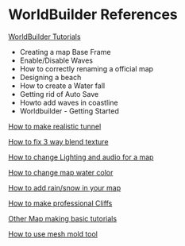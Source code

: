 # WorldBuilder References

[WorldBuilder Tutorials](https://www.youtube.com/watch?v=MvjIL5ARZBk&list=PLY4PfZWEnYtVad853LHjILA1Z5nB5hlim)

- Creating a map Base Frame
- Enable/Disable Waves
- How to correctly renaming a official map
- Designing a beach
- How to create a Water fall
- Getting rid of Auto Save
- Howto add waves in coastline
- Worldbuilder - Getting Started

[How to make realistic tunnel](https://www.moddb.com/mods/command-conquer-generals-version-20/tutorials/creating-a-realistic-tunnel-with-worldbuilder1)

[How to fix 3 way blend texture](https://youtu.be/ts0f2v0eSi0)

[How to change Lighting and audio for a map](https://youtu.be/dC2HGsTAmTQ)

[How to change map water color](http://www.cnclabs.com/forums/cnc_postsm149069_Tutorial---Changing-Map-water-color.aspx#post149069)

[How to add rain/snow in your map](http://www.cnclabs.com/forums/cnc_postsm149051_Tutorial---How-to-add-Rain-Snow-Effects-in-your-maps.aspx#post149051)

[How to make professional Cliffs](http://www.cnclabs.com/maps/generals/worldbuilder/tutorials/how-to-make-professional-cliffs.aspx)

[Other Map making basic tutorials](http://www.cnclabs.com/maps/generals/worldbuilder/tutorials/basictutorial/)

[How to use mesh mold tool](http://www.cnclabs.com/forums/cnc_postst18117_Tutorial--Getting-the-Mesh-Mold-Tool-to-work.aspx)
